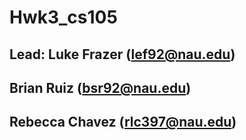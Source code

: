 # Hwk3_cs105
## Lead: Luke Frazer (lef92@nau.edu)
## Brian Ruiz (bsr92@nau.edu)
## Rebecca Chavez (rlc397@nau.edu)
